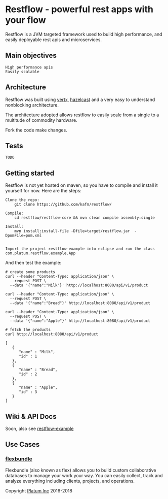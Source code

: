 # Restflow - powerful rest apps with your flow

Restflow is a JVM targeted framework used to build high performance, 
and easily deployable rest apis and microservices.


## Main objectives
    
    High performance apis
    Easily scalable


## Architecture

Restflow was built using [vertx](https://vertx.io/), [hazelcast](https://hazelcast.com/) and a very easy to understand nonblocking architecture.

The architecture adopted allows restflow to easily scale from a single to a multitude of commodity hardware.

Fork the code make changes.


## Tests
    TODO


## Getting started
Restflow is not yet hosted on maven, so you have to compile and install it yourself for now.
Here are the steps:

    Clone the repo:    
        git clone https://github.com/kafm/restflow/

    Compile:
        cd restflow/restflow-core && mvn clean compile assembly:single 

    Install:
        mvn install:install-file -Dfile=target/restflow.jar  -DpomFile=pom.xml 


    Import the project restflow-example into eclipse and run the class com.platum.restflow.example.App
    


And then test the example:
    
    # create some products
    curl --header "Content-Type: application/json" \
      --request POST \
      --data '{"name":"Milk"}' http://localhost:8080/api/v1/product

    curl --header "Content-Type: application/json" \
      --request POST \
      --data '{"name":"Bread"}' http://localhost:8080/api/v1/product

    curl --header "Content-Type: application/json" \
      --request POST \
      --data '{"name":"Apple"}' http://localhost:8080/api/v1/product

    # fetch the products
    curl http://localhost:8080/api/v1/product

    [
       {
          "name" : "Milk",
          "id" : 1
       },
       {
          "name" : "Bread",
          "id" : 2
       },
       {
          "name" : "Apple",
          "id" : 3
       }
    ]


## Wiki & API Docs
Soon, also see [restflow-example](./restflow-example)


## Use Cases
### [flexbundle](https://flexbundle.com/)
Flexbundle (also known as flex) allows you to build custom collaborative databases to manage your work your way. 
You can easily collect, track and analyze everything 
including clients, projects, and operations.


Copyright [Platum Inc](https://platum.io/) 2016-2018
